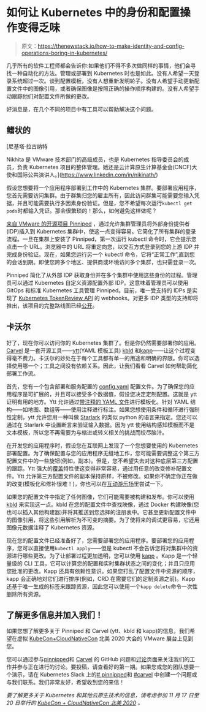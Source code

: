 # 如何让 Kubernetes 中的身份和配置操作变得乏味

> 原文：<https://thenewstack.io/how-to-make-identity-and-config-operations-boring-in-kubernetes/>

几乎所有的软件工程师都会告诉你:如果他们不得不多次做同样的事情，他们会寻找一种自动化的方法。管理或部署到 Kubernetes 时也是如此。没有人希望一天登录系统超过一次。谈到配置模板，没有人想重新发明轮子。没有人希望手动更新配置文件中的图像引用，或者确保图像是按照正确的操作顺序构建的。没有人希望手动跟踪他们对配置文件所做的更改。

好消息是，在几个不同的项目中有工具可以帮助解决这个问题。

## 鳍状的

 [尼基塔·拉古纳特

Nikhita 是 VMware 技术部门的高级成员，也是 Kubernetes 指导委员会的成员，负责 Kubernetes 项目的整体管理。她还是云计算原生计算基金会(CNCF)大使和国际公共演讲人。](https://www.linkedin.com/in/nikinath/) 

假设您想要将一个应用程序部署到工作中的 Kubernetes 集群。要部署应用程序，您首先需要访问集群。由于群集归您的雇主所有，因此访问群集可能需要您输入凭据，并且可能需要执行多因素身份验证。但是，您不希望每次运行`kubectl get pods`时都输入凭证。那会很繁琐的！那么，如何避免这样做呢？

[来自 VMware 的开源项目 Pinniped](https://github.com/vmware-tanzu/pinniped) ，通过允许集群管理员将外部身份提供者(IDP)插入到 Kubernetes 集群中，使这一点变得容易。它简化了所有集群的登录流程。一旦在集群上安装了 Pinniped，第一次运行 kubectl 命令时，它会提示您点击一个 URL。浏览器中的 URL 将重定向您，以交互方式登录到您的上游 IDP 并完成身份验证。现在，如果您运行另一个 kubectl 命令，它将“正常工作”,直到您的会话到期。即使您跨多个地区、提供商或环境访问多个集群，也只需登录一次。

Pinniped 简化了从外部 IDP 获取身份并在多个集群中使用这些身份的过程。管理员可以通过 Kubernetes 自定义资源配置外部 IDP。这意味着管理员可以使用 GitOps 和标准 Kubernetes 工具管理 Pinniped。目前，唯一受支持的 IDPs 是实现了 [Kubernetes TokenReview API](https://kubernetes.io/docs/reference/access-authn-authz/authentication/#webhook-token-authentication) 的 webhooks。对更多 IDP 类型的支持即将推出，该项目的完整路线图已经[公开](https://github.com/vmware-tanzu/pinniped/discussions/144)。

## 卡沃尔

好了，现在你可以访问你的 Kubernetes 集群了。但是你仍然需要部署你的应用。 [Carvel](https://carvel.dev/) 是一套开源工具——[ytt](https://get-ytt.io/)(YAML 模板工具) [kbld](https://get-kbld.io/) 和[kapp](https://get-kapp.io/)——让这个过程变得毫不费力。卡沃尔的妙处在于每个工具都有单一的用途和明确的界限。你可以选择使用哪一个；工具之间没有依赖关系。因此，让我们看看 Carvel 如何帮助简化部署工作流。

首先，您有一个包含部署和服务配置的 [config.yaml](https://github.com/k14s/k8s-simple-app-example/blob/develop/config-step-1-minimal/config.yml) 配置文件。为了确保您的应用程序是可扩展的，并且可以接受多个数据值，假设您决定定制配置。这就是 ytt 证明有用的地方。Ytt 允许通过[带注释的 YAML 文件](https://get-ytt.io/#example:example-load-data-values)进行模板化。针对 YAML 结构——如地图、数组等——使用注释进行标注。如果您想使用条件和循环进行强制性定制，ytt 允许您用一种叫做 [Starlark](https://github.com/bazelbuild/starlark) 的类似 python 的语言来指定。您还可以通过在 Starlark 中设置断言来验证输入数据。因为 ytt 使用结构感知模板而不是文本模板，所以您不再需要为与缩进或转义相关的挑战而绞尽脑汁。

在开发您的应用程序时，假设您在互联网上发现了一个您想要使用的 Kubernetes 部署配置。为了确保配置与您的应用程序无缝地工作，您可能需要调整这个第三方配置文件中的一些旋钮(例如，副本)。但是，您不希望失去对这种底层第三方配置的跟踪。Ytt 强大的[覆盖](https://github.com/k14s/ytt/blob/develop/docs/lang-ref-ytt-overlay.md)特性使这变得非常容易，通过用任意的改变修补配置文件。Ytt 允许第三方配置文件的副本保持原样，不被修改。如果你不确定你正在做的改变(模板化和修补很难！)，你也可以在[互动游乐场](https://get-ytt.io/#playground)里尝试一下。

如果您的配置文件中指定了任何图像，它们可能需要被构建和发布。你可以使用 [kbld](https://get-kbld.io/) 来实现这一点。kbld 在您的配置文件中查找映像，通过 Docker 构建映像(您也可以插入其他构建器)并将其推送到您选择的注册表中。它甚至更新配置文件中的图像引用，将这些引用解析为不可变的摘要。为了使将来的调试更容易，它还用图像元数据注释了 Kubernetes 资源。

现在您的配置文件已经准备好了，您需要部署您的应用程序。要部署您的应用程序，您可以直接使用`kubectl apply`——但是 kubectl 不会告诉您将对集群中的资源进行哪些更改。为了让部署过程更加透明，您可以使用 [kapp](https://get-kapp.io/) 。Kapp 是一个轻量级的 CLI 工具，它可以计算您的配置和实时集群状态之间的变化；并且只应用您批准的更改。Kapp 还具有依赖性意识。如果您打乱了配置文件中资源的顺序，kapp 会正确地对它们进行排序(例如，CRD 在需要它们的定制资源之前)。Kapp 还基于唯一生成的标签来跟踪资源，因此您可以使用一个`kapp delete`命令一次性删除所有资源。

## 了解更多信息并加入我们！

如果您想了解更多关于 Pinniped 和 Carvel (ytt、kbld 和 kapp)的信息，我们希望在虚拟 [KubeCon+CloudNativeCon](https://events.linuxfoundation.org/kubecon-cloudnativecon-north-america/) 北美 2020 大会的 VMware 展台上见到您。

您可以通过参与[pinnipped](https://github.com/vmware-tanzu/pinniped/discussions)和 [Carvel](https://github.com/k14s/) 的 GitHub 问题和[讨论](https://github.com/vmware-tanzu/pinniped/discussions)页面来关注我们的工作并参与正在进行的讨论。要投稿，请查看好的第一期。如果您或您的团队想要一个演示，请在 Kubernetes Slack 上的[# pinnipped](https://kubernetes.slack.com/messages/pinniped)和 [#carvel](https://kubernetes.slack.com/messages/carvel) 中创建一个问题或与我们联系。我们非常友好，希望收到您的来信！

*要了解更多关于 Kubernetes 和其他云原生技术的信息，请考虑参加 11 月 17 日至 20 日举行的 [KubeCon + CloudNativeCon 北美 2020](https://events.linuxfoundation.org/kubecon-cloudnativecon-north-america/) 。*

<svg xmlns:xlink="http://www.w3.org/1999/xlink" viewBox="0 0 68 31" version="1.1"><title>Group</title> <desc>Created with Sketch.</desc></svg>
